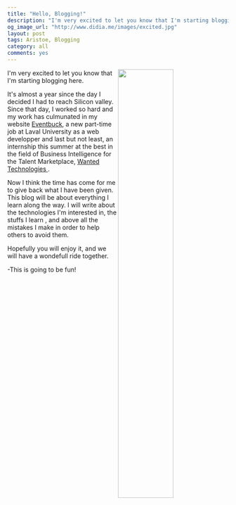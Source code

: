 ```yaml
---
title: "Hello, Blogging!"
description: "I'm very excited to let you know that I'm starting blogging. Yes these two years have been the most wondeful and accomplished for me. I have learned and grown so much as a person. Now I want to share my experiences with you. I want you to know my ups and downs so you can be able to do better than I did. I will be blogging every week, talking about the things I'm learning, the technologies I'm discovering and whatever the hell I'm going through. "
og_image_url: "http://www.didia.me/images/excited.jpg"
layout: post
tags: Aristoe, Blogging
category: all
comments: yes
---
```


<img src="http://www.didia.me/images/excited.jpg" width="50%" align="right">
I'm very excited to let you know that I'm starting blogging here.

It's almost a year since the day I decided I had to reach Silicon valley. Since that day, I worked so hard and my work has culmunated in my website <a href="http://www.eventbuck.com">Eventbuck</a>, a new part-time job at Laval University as a web developper and last but not least, an internship this summer at the best in the field of Business Intelligence for the Talent Marketplace, <a href="http://www.wantedanalytics.com"> Wanted Technologies </a>.

Now I think the time has come for me to give back what I have been given. 
This blog will be about everything I learn along the way. I will write about the technologies I'm interested in, the stuffs I learn , and above all the mistakes I make in order to help others to avoid them.

Hopefully you will enjoy it, and we will have a wondefull ride together.

-This is going to be fun!
<!--
	I'm very excited to let you know that I'm starting blogging. Yes these two years have been the most wondeful and accomplished for me. I have learned and grown so much as a person. Now I want to share my experiences with you. I want you to know my ups and downs so you can be able to do better than I did. I will be blogging every week, talking about the things I'm learning and what I'm going through. 
	-->